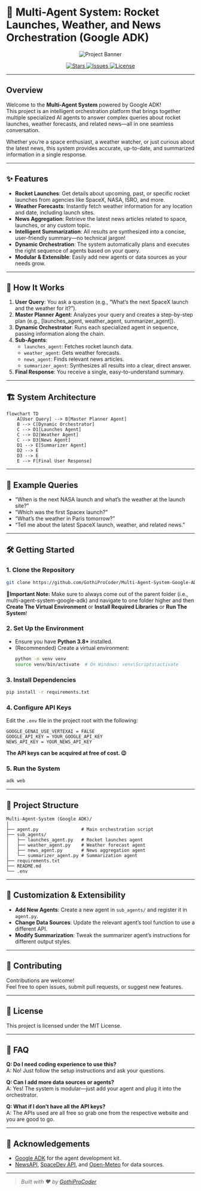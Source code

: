 # 🚀 Multi-Agent System: Rocket Launches, Weather, and News Orchestration (Google ADK)

<p align="center">
  <img src="https://capsule-render.vercel.app/api?type=waving&color=gradient&height=200&section=header&text=🚀%20Multi-Agent%20System%20(Google%20ADK)&fontSize=30&fontAlignY=40&desc=Rocket%20Launches,%20Weather,%20and%20News%20Orchestration&descAlignY=55&descAlign=50" alt="Project Banner">
</p>

<!-- Badges -->
<p align="center">
  <a href="https://github.com/GothiProCoder/AI-Powered-Ecommerce-Product-Listing-Generator/stargazers">
    <img src="https://img.shields.io/github/stars/GothiProCoder/AI-Powered-Ecommerce-Product-Listing-Generator?style=social" alt="Stars">
  </a>
  <a href="https://github.com/GothiProCoder/AI-Powered-Ecommerce-Product-Listing-Generator/issues">
  <img src="https://img.shields.io/github/issues/GothiProCoder/AI-Powered-Ecommerce-Product-Listing-Generator?label=Issues" alt="Issues">
</a>
  <a href="https://github.com/GothiProCoder/AI-Powered-Ecommerce-Product-Listing-Generator/blob/main/LICENSE">
    <img src="https://cdn.prod.website-files.com/5e0f1144930a8bc8aace526c/65dd9eb5aaca434fac4f1c34_License-MIT-blue.svg" alt="License">
  </a>
</p>

<hr>

##  Overview

Welcome to the **Multi-Agent System** powered by Google ADK!  
This project is an intelligent orchestration platform that brings together multiple specialized AI agents to answer complex queries about rocket launches, weather forecasts, and related news—all in one seamless conversation.

Whether you’re a space enthusiast, a weather watcher, or just curious about the latest news, this system provides accurate, up-to-date, and summarized information in a single response.

---

## ✨ Features

- **Rocket Launches**: Get details about upcoming, past, or specific rocket launches from agencies like SpaceX, NASA, ISRO, and more.
- **Weather Forecasts**: Instantly fetch weather information for any location and date, including launch sites.
- **News Aggregation**: Retrieve the latest news articles related to space, launches, or any custom topic.
- **Intelligent Summarization**: All results are synthesized into a concise, user-friendly summary—no technical jargon!
- **Dynamic Orchestration**: The system automatically plans and executes the right sequence of agents based on your query.
- **Modular & Extensible**: Easily add new agents or data sources as your needs grow.

---

## 🧠 How It Works

1. **User Query**: You ask a question (e.g., “What’s the next SpaceX launch and the weather for it?”).
2. **Master Planner Agent**: Analyzes your query and creates a step-by-step plan (e.g., [launches_agent, weather_agent, summarizer_agent]).
3. **Dynamic Orchestrator**: Runs each specialized agent in sequence, passing information along the chain.
4. **Sub-Agents**:
    - `launches_agent`: Fetches rocket launch data.
    - `weather_agent`: Gets weather forecasts.
    - `news_agent`: Finds relevant news articles.
    - `summarizer_agent`: Synthesizes all results into a clear, direct answer.
5. **Final Response**: You receive a single, easy-to-understand summary.

---

## 🏗️ System Architecture

```mermaid
flowchart TD
    A[User Query] --> B[Master Planner Agent]
    B --> C[Dynamic Orchestrator]
    C --> D1[Launches Agent]
    C --> D2[Weather Agent]
    C --> D3[News Agent]
    D1 --> E[Summarizer Agent]
    D2 --> E
    D3 --> E
    E --> F[Final User Response]
```

---

## 🚦 Example Queries

- “When is the next NASA launch and what’s the weather at the launch site?”
- “Which was the first Spacex launch?”
- “What’s the weather in Paris tomorrow?”
- “Tell me about the latest SpaceX launch, weather, and related news.”

---

## 🛠️ Getting Started

### 1. Clone the Repository

```sh
git clone https://github.com/GothiProCoder/Multi-Agent-System-Google-ADK.git
```

**📝Important Note:** 
Make sure to always come out of the parent folder (i.e., multi-agent-system-google-adk) and navigate to one folder higher and then **Create The Virtual Environment** or **Install Required Libraries** or **Run The System**!

### 2. Set Up the Environment

- Ensure you have **Python 3.8+** installed.
- (Recommended) Create a virtual environment:
  ```sh
  python -m venv venv
  source venv/bin/activate  # On Windows: venv\Scripts\activate
  ```

### 3. Install Dependencies

```sh
pip install -r requirements.txt
```

### 4. Configure API Keys

Edit the `.env` file in the project root with the following:

```
GOOGLE_GENAI_USE_VERTEXAI = FALSE
GOOGLE_API_KEY = YOUR_GOOGLE_API_KEY
NEWS_API_KEY = YOUR_NEWS_API_KEY
```
**The API keys can be acquired at free of cost. 😉**

### 5. Run the System

```sh
adk web
```

---

## 🧩 Project Structure

```
Multi-Agent-System (Google ADK)/
│
├── agent.py                # Main orchestration script
├── sub_agents/
│   ├── launches_agent.py   # Rocket launches agent
│   ├── weather_agent.py    # Weather forecast agent
│   ├── news_agent.py       # News aggregation agent
│   └── summarizer_agent.py # Summarization agent
├── requirements.txt
├── README.md
└── .env
```

---

## 📝 Customization & Extensibility

- **Add New Agents**: Create a new agent in `sub_agents/` and register it in `agent.py`.
- **Change Data Sources**: Update the relevant agent’s tool function to use a different API.
- **Modify Summarization**: Tweak the summarizer agent’s instructions for different output styles.

---

## 🤝 Contributing

Contributions are welcome!  
Feel free to open issues, submit pull requests, or suggest new features.

---

## 📄 License

This project is licensed under the MIT License.

---

## 🙋 FAQ

**Q: Do I need coding experience to use this?**  
A: No! Just follow the setup instructions and ask your questions.

**Q: Can I add more data sources or agents?**  
A: Yes! The system is modular—just add your agent and plug it into the orchestrator.

**Q: What if I don’t have all the API keys?**  
A: The APIs used are all free so grab one from the respective website and you are good to go.

---

## 🌟 Acknowledgements

- [Google ADK](https://google.github.io/adk-docs/) for the agent development kit.
- [NewsAPI](https://newsapi.org/), [SpaceDev API](https://thespacedevs.com/), and [Open-Meteo](https://open-meteo.com/) for data sources.
---

> _Built with ❤️ by [GothiProCoder](https://github.com/GothiProCoder)_
